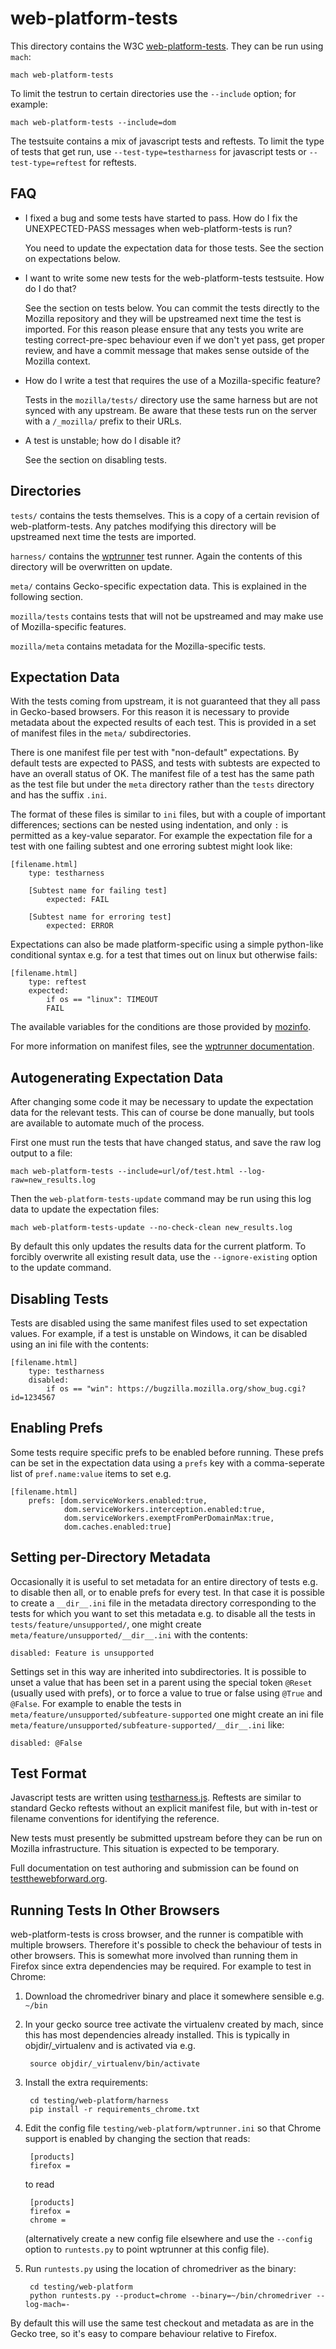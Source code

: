 web-platform-tests
==================

This directory contains the W3C
[web-platform-tests](http://github.com/w3c/web-platform-tests). They
can be run using `mach`:

    mach web-platform-tests

To limit the testrun to certain directories use the `--include` option;
for example:

    mach web-platform-tests --include=dom

The testsuite contains a mix of javascript tests and reftests. To
limit the type of tests that get run, use `--test-type=testharness` for
javascript tests or `--test-type=reftest` for reftests.

FAQ
---

* I fixed a bug and some tests have started to pass. How do I fix the
  UNEXPECTED-PASS messages when web-platform-tests is run?

  You need to update the expectation data for those tests. See the
  section on expectations below.

* I want to write some new tests for the web-platform-tests
  testsuite. How do I do that?

  See the section on tests below. You can commit the tests directly to
  the Mozilla repository and they will be upstreamed next time the
  test is imported. For this reason please ensure that any tests you
  write are testing correct-pre-spec behaviour even if we don't yet
  pass, get proper review, and have a commit message that makes sense
  outside of the Mozilla context.

* How do I write a test that requires the use of a Mozilla-specific
  feature?

  Tests in the `mozilla/tests/` directory use the same harness but are
  not synced with any upstream. Be aware that these tests run on the
  server with a `/_mozilla/` prefix to their URLs.

* A test is unstable; how do I disable it?

  See the section on disabling tests.

Directories
-----------

`tests/` contains the tests themselves. This is a copy of a certain
revision of web-platform-tests. Any patches modifying this directory
will be upstreamed next time the tests are imported.

`harness/` contains the [wptrunner](http://github.com/w3c/wptrunner)
test runner. Again the contents of this directory will be overwritten
on update.

`meta/` contains Gecko-specific expectation data. This is explained in
the following section.

`mozilla/tests` contains tests that will not be upstreamed and may
make use of Mozilla-specific features.

`mozilla/meta` contains metadata for the Mozilla-specific tests.

Expectation Data
----------------

With the tests coming from upstream, it is not guaranteed that they
all pass in Gecko-based browsers. For this reason it is necessary to
provide metadata about the expected results of each test. This is
provided in a set of manifest files in the `meta/` subdirectories.

There is one manifest file per test with "non-default"
expectations. By default tests are expected to PASS, and tests with
subtests are expected to have an overall status of OK. The manifest
file of a test has the same path as the test file but under the `meta`
directory rather than the `tests` directory and has the suffix `.ini`.

The format of these files is similar to `ini` files, but with a couple
of important differences; sections can be nested using indentation,
and only `:` is permitted as a key-value separator. For example the
expectation file for a test with one failing subtest and one erroring
subtest might look like:

    [filename.html]
        type: testharness

        [Subtest name for failing test]
            expected: FAIL

        [Subtest name for erroring test]
            expected: ERROR

Expectations can also be made platform-specific using a simple
python-like conditional syntax e.g. for a test that times out on linux
but otherwise fails:

    [filename.html]
        type: reftest
        expected:
            if os == "linux": TIMEOUT
            FAIL

The available variables for the conditions are those provided by
[mozinfo](http://mozbase.readthedocs.org/en/latest/mozinfo.html).

For more information on manifest files, see the
[wptrunner documentation](http://wptrunner.readthedocs.org/en/latest/expectation.html).

Autogenerating Expectation Data
-------------------------------

After changing some code it may be necessary to update the expectation
data for the relevant tests. This can of course be done manually, but
tools are available to automate much of the process.

First one must run the tests that have changed status, and save the
raw log output to a file:

    mach web-platform-tests --include=url/of/test.html --log-raw=new_results.log

Then the `web-platform-tests-update` command may be run using this log
data to update the expectation files:

    mach web-platform-tests-update --no-check-clean new_results.log

By default this only updates the results data for the current
platform. To forcibly overwrite all existing result data, use the
`--ignore-existing` option to the update command.

Disabling Tests
---------------

Tests are disabled using the same manifest files used to set
expectation values. For example, if a test is unstable on Windows, it
can be disabled using an ini file with the contents:

    [filename.html]
        type: testharness
        disabled:
            if os == "win": https://bugzilla.mozilla.org/show_bug.cgi?id=1234567

Enabling Prefs
--------------

Some tests require specific prefs to be enabled before running. These
prefs can be set in the expectation data using a `prefs` key with a
comma-seperate list of `pref.name:value` items to set e.g.

    [filename.html]
        prefs: [dom.serviceWorkers.enabled:true,
                dom.serviceWorkers.interception.enabled:true,
                dom.serviceWorkers.exemptFromPerDomainMax:true,
                dom.caches.enabled:true]

Setting per-Directory Metadata
------------------------------

Occasionally it is useful to set metadata for an entire directory of
tests e.g. to disable then all, or to enable prefs for every test. In
that case it is possible to create a `__dir__.ini` file in the
metadata directory corresponding to the tests for which you want to
set this metadata e.g. to disable all the tests in
`tests/feature/unsupported/`, one might create
`meta/feature/unsupported/__dir__.ini` with the contents:

    disabled: Feature is unsupported

Settings set in this way are inherited into subdirectories. It is
possible to unset a value that has been set in a parent using the
special token `@Reset` (usually used with prefs), or to force a value
to true or false using `@True` and `@False`.  For example to enable
the tests in `meta/feature/unsupported/subfeature-supported` one might
create an ini file
`meta/feature/unsupported/subfeature-supported/__dir__.ini` like:

    disabled: @False

Test Format
-----------

Javascript tests are written using
[testharness.js](http://github.com/w3c/testharness.js/). Reftests are
similar to standard Gecko reftests without an explicit manifest file,
but with in-test or filename conventions for identifying the
reference.

New tests must presently be submitted upstream before they can be run
on Mozilla infrastructure. This situation is expected to be temporary.

Full documentation on test authoring and submission can be found on
[testthewebforward.org](http://testthewebforward.org/docs).

Running Tests In Other Browsers
-------------------------------

web-platform-tests is cross browser, and the runner is compatible with
multiple browsers. Therefore it's possible to check the behaviour of
tests in other browsers. This is somewhat more involved than running
them in Firefox since extra dependencies may be required. For example
to test in Chrome:

1. Download the chromedriver binary and place it somewhere sensible
   e.g. `~/bin`

2. In your gecko source tree activate the virtualenv created by mach,
   since this has most dependencies already installed. This is typically
   in objdir/_virtualenv and is activated via e.g.

        source objdir/_virtualenv/bin/activate

3. Install the extra requirements:

        cd testing/web-platform/harness
        pip install -r requirements_chrome.txt

4. Edit the config file `testing/web-platform/wptrunner.ini` so that
   Chrome support is enabled by changing the section that reads:

        [products]
        firefox =

   to read

        [products]
        firefox =
        chrome =

   (alternatively create a new config file elsewhere and use the
   `--config` option to `runtests.py` to point wptrunner at this config
   file).

5. Run `runtests.py` using the location of chromedriver as
   the binary:

        cd testing/web-platform
        python runtests.py --product=chrome --binary=~/bin/chromedriver --log-mach=-

By default this will use the same test checkout and metadata as are in
the Gecko tree, so it's easy to compare behaviour relative to Firefox.
